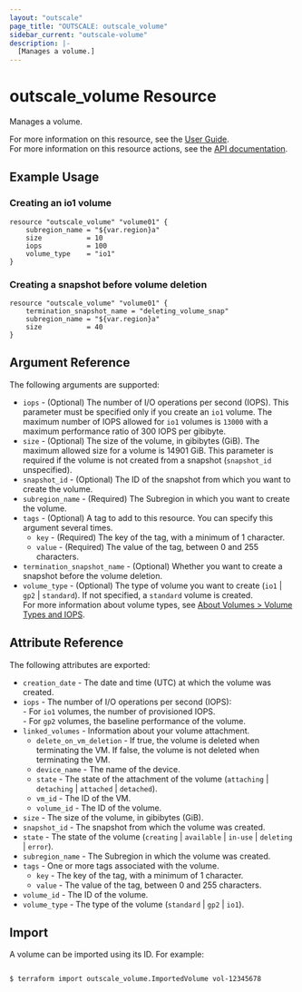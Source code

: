 ```yaml
---
layout: "outscale"
page_title: "OUTSCALE: outscale_volume"
sidebar_current: "outscale-volume"
description: |-
  [Manages a volume.]
---
```


# outscale_volume Resource

Manages a volume.

For more information on this resource, see the [User Guide](https://docs.outscale.com/en/userguide/About-Volumes.html).  
For more information on this resource actions, see the [API documentation](https://docs.outscale.com/api#3ds-outscale-api-volume).

## Example Usage

### Creating an io1 volume

```hcl
resource "outscale_volume" "volume01" {
	subregion_name = "${var.region}a"
	size           = 10
	iops           = 100
	volume_type    = "io1"
}
```

### Creating a snapshot before volume deletion

```hcl
resource "outscale_volume" "volume01" {
    termination_snapshot_name = "deleting_volume_snap"     
    subregion_name = "${var.region}a"
    size           = 40
}
``````

## Argument Reference

The following arguments are supported:

* `iops` - (Optional) The number of I/O operations per second (IOPS). This parameter must be specified only if you create an `io1` volume. The maximum number of IOPS allowed for `io1` volumes is `13000` with a maximum performance ratio of 300 IOPS per gibibyte.
* `size` - (Optional) The size of the volume, in gibibytes (GiB). The maximum allowed size for a volume is 14901 GiB. This parameter is required if the volume is not created from a snapshot (`snapshot_id` unspecified).
* `snapshot_id` - (Optional) The ID of the snapshot from which you want to create the volume.
* `subregion_name` - (Required) The Subregion in which you want to create the volume.
* `tags` - (Optional) A tag to add to this resource. You can specify this argument several times.
    * `key` - (Required) The key of the tag, with a minimum of 1 character.
    * `value` - (Required) The value of the tag, between 0 and 255 characters.
* `termination_snapshot_name` - (Optional) Whether you want to create a snapshot before the volume deletion.
* `volume_type` - (Optional) The type of volume you want to create (`io1` \| `gp2` \| `standard`). If not specified, a `standard` volume is created.<br />
For more information about volume types, see [About Volumes > Volume Types and IOPS](https://docs.outscale.com/en/userguide/About-Volumes.html#_volume_types_and_iops).

## Attribute Reference

The following attributes are exported:

* `creation_date` - The date and time (UTC) at which the volume was created.
* `iops` - The number of I/O operations per second (IOPS):<br />- For `io1` volumes, the number of provisioned IOPS.<br />- For `gp2` volumes, the baseline performance of the volume.
* `linked_volumes` - Information about your volume attachment.
    * `delete_on_vm_deletion` - If true, the volume is deleted when terminating the VM. If false, the volume is not deleted when terminating the VM.
    * `device_name` - The name of the device.
    * `state` - The state of the attachment of the volume (`attaching` \| `detaching` \| `attached` \| `detached`).
    * `vm_id` - The ID of the VM.
    * `volume_id` - The ID of the volume.
* `size` - The size of the volume, in gibibytes (GiB).
* `snapshot_id` - The snapshot from which the volume was created.
* `state` - The state of the volume (`creating` \| `available` \| `in-use` \| `deleting` \| `error`).
* `subregion_name` - The Subregion in which the volume was created.
* `tags` - One or more tags associated with the volume.
    * `key` - The key of the tag, with a minimum of 1 character.
    * `value` - The value of the tag, between 0 and 255 characters.
* `volume_id` - The ID of the volume.
* `volume_type` - The type of the volume (`standard` \| `gp2` \| `io1`).

## Import

A volume can be imported using its ID. For example:

```console

$ terraform import outscale_volume.ImportedVolume vol-12345678

```